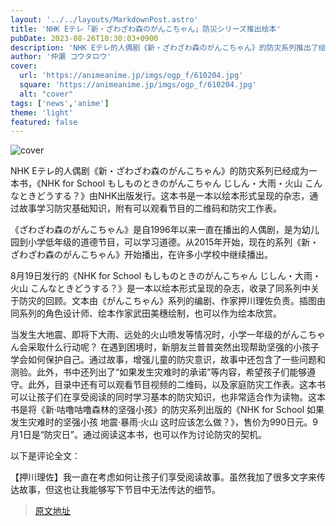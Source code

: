 ```yaml
---
layout: '../../layouts/MarkdownPost.astro'
title: 'NHK Eテレ「新・ざわざわ森のがんこちゃん」防災シリーズ推出绘本'
pubDate: 2023-08-26T10:30:03+0900
description: 'NHK Eテレ的人偶剧《新・ざわざわ森のがんこちゃん》的防灾系列推出了绘本《NHK for School もしものときのがんこちゃん　じしん・大雨・火山　こんなときどうする？》，由NHK出版发行。'
author: '仲瀬 コウタロウ'
cover:
  url: 'https://animeanime.jp/imgs/ogp_f/610204.jpg'
  square: 'https://animeanime.jp/imgs/ogp_f/610204.jpg'
  alt: "cover"
tags: ['news','anime']
theme: 'light'
featured: false
---
```

![cover](https://animeanime.jp/imgs/ogp_f/610204.jpg)

NHK Eテレ的人偶剧《新・ざわざわ森のがんこちゃん》的防灾系列已经成为一本书，《NHK for School もしものときのがんこちゃん じしん・大雨・火山 こんなときどうする？》由NHK出版发行。这本书是一本以绘本形式呈现的杂志，通过故事学习防灾基础知识，附有可以观看节目的二维码和防灾工作表。

《ざわざわ森のがんこちゃん》是自1996年以来一直在播出的人偶剧，是为幼儿园到小学低年级的道德节目，可以学习道德。从2015年开始，现在的系列《新・ざわざわ森のがんこちゃん》开始播出，在许多小学校中继续播出。

8月19日发行的《NHK for School もしものときのがんこちゃん じしん・大雨・火山 こんなときどうする？》是一本以绘本形式呈现的杂志，收录了同系列中关于防灾的回顾。文本由《がんこちゃん》系列的编剧、作家押川理佐负责。插图由同系列的角色设计师、绘本作家武田美穗绘制，也可以作为绘本欣赏。

当发生大地震、即将下大雨、远处的火山喷发等情况时，小学一年级的がんこちゃん会采取什么行动呢？
在遇到困境时，新朋友兰普普突然出现帮助坚强的小孩子学会如何保护自己。通过故事，增强儿童的防灾意识，故事中还包含了一些问题和测验。此外，书中还列出了“如果发生灾难时的承诺”等内容，希望孩子们能够遵守。此外，目录中还有可以观看节目视频的二维码，以及家庭防灾工作表。这本书可以让孩子们在享受阅读的同时学习基本的防灾知识，也非常适合作为读物。这本书是将《新·咕噜咕噜森林的坚强小孩》的防灾系列出版的《NHK for School 如果发生灾难时的坚强小孩 地震·暴雨·火山 这时应该怎么做？》，售价为990日元。9月1日是“防灾日”。通过阅读这本书，也可以作为讨论防灾的契机。 

以下是评论全文：

【押川理佐】我一直在考虑如何让孩子们享受阅读故事。虽然我加了很多文字来传达故事，但这也让我能够写下节目中无法传达的细节。

>[原文地址](https://animeanime.jp/article/2023/08/26/79520.html)  